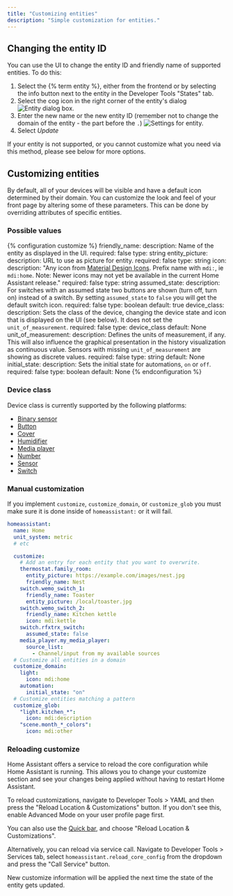 ```yaml
---
title: "Customizing entities"
description: "Simple customization for entities."
---
```


## Changing the entity ID

You can use the UI to change the entity ID and friendly name of supported entities. To do this:

1. Select the {% term entity %}, either from the frontend or by selecting the info button next to the entity in the Developer Tools "States" tab.
2. Select the cog icon in the right corner of the entity's dialog
![Entity dialog box.](/images/docs/configuration/customizing-entity-dialog.png)
3. Enter the new name or the new entity ID (remember not to change the domain of the entity - the part before the `.`)
![Settings for entity.](/images/docs/configuration/customizing-entity.png)
4. Select *Update*

If your entity is not supported, or you cannot customize what you need via this method, please see below for more options.

## Customizing entities

By default, all of your devices will be visible and have a default icon determined by their domain. You can customize the look and feel of your front page by altering some of these parameters. This can be done by overriding attributes of specific entities.

### Possible values

{% configuration customize %}
friendly_name:
  description: Name of the entity as displayed in the UI.
  required: false
  type: string
entity_picture:
  description: URL to use as picture for entity.
  required: false
  type: string
icon:
  description: "Any icon from [Material Design Icons](https://pictogrammers.com/library/mdi/). Prefix name with `mdi:`, ie `mdi:home`. Note: Newer icons may not yet be available in the current Home Assistant release."
  required: false
  type: string
assumed_state:
  description: For switches with an assumed state two buttons are shown (turn off, turn on) instead of a switch. By setting `assumed_state` to `false` you will get the default switch icon.
  required: false
  type: boolean
  default: true
device_class:
  description: Sets the class of the device, changing the device state and icon that is displayed on the UI (see below). It does not set the `unit_of_measurement`.
  required: false
  type: device_class
  default: None
unit_of_measurement:
  description: Defines the units of measurement, if any. This will also influence the graphical presentation in the history visualization as continuous value. Sensors with missing `unit_of_measurement` are showing as discrete values.
  required: false
  type: string
  default: None
initial_state:
  description: Sets the initial state for automations, `on` or `off`.
  required: false
  type: boolean
  default: None
{% endconfiguration %}

### Device class

Device class is currently supported by the following platforms:

- [Binary sensor](/integrations/binary_sensor/)
- [Button](/integrations/button/)
- [Cover](/integrations/cover/)
- [Humidifier](/integrations/humidifier/)
- [Media player](/integrations/media_player/)
- [Number](/integrations/number/)
- [Sensor](/integrations/sensor/)
- [Switch](/integrations/switch/)

### Manual customization

<div class='note'>

If you implement `customize`, `customize_domain`, or `customize_glob` you must make sure it is done inside of `homeassistant:` or it will fail.

</div>

```yaml
homeassistant:
  name: Home
  unit_system: metric
  # etc

  customize:
    # Add an entry for each entity that you want to overwrite.
    thermostat.family_room:
      entity_picture: https://example.com/images/nest.jpg
      friendly_name: Nest
    switch.wemo_switch_1:
      friendly_name: Toaster
      entity_picture: /local/toaster.jpg
    switch.wemo_switch_2:
      friendly_name: Kitchen kettle
      icon: mdi:kettle
    switch.rfxtrx_switch:
      assumed_state: false
    media_player.my_media_player:
      source_list:
        - Channel/input from my available sources
  # Customize all entities in a domain
  customize_domain:
    light:
      icon: mdi:home
    automation:
      initial_state: "on"
  # Customize entities matching a pattern
  customize_glob:
    "light.kitchen_*":
      icon: mdi:description
    "scene.month_*_colors":
      icon: mdi:other
```

### Reloading customize

Home Assistant offers a service to reload the core configuration while Home Assistant is running. This allows you to change your customize section and see your changes being applied without having to restart Home Assistant.

To reload customizations, navigate to Developer Tools > YAML and then press the "Reload Location & Customizations" button. If you don't see this, enable Advanced Mode on your user profile page first.

You can also use the [Quick bar](/docs/tools/quick-bar/#command-palette), and choose "Reload Location & Customizations".

Alternatively, you can reload via service call. Navigate to Developer Tools > Services tab, select `homeassistant.reload_core_config` from the dropdown and press the "Call Service" button.

<div class='note warning'>
New customize information will be applied the next time the state of the entity gets updated.
</div>
